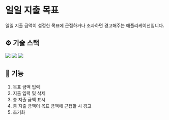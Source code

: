 # 일일 지출 목표
일일 지출 금액이 설정한 목표에 근접하거나 초과하면 경고해주는 애플리케이션입니다.

## ⚙️ 기술 스택
<img src="https://img.shields.io/badge/HTML5-E34F26?style=flat-square&logo=html5&logoColor=white">
<img src="https://img.shields.io/badge/Sass-CC6699?style=flat-square&logo=sass&logoColor=white">
<img src="https://img.shields.io/badge/JavaScript-F7DF1E?style=flat-square&logo=javascript&logoColor=white">

## 🔧 기능
1. 목표 금액 입력
2. 지출 입력 및 삭제
3. 총 지출 금액 표시
4. 총 지출 금액이 목표 금액에 근접할 시 경고
5. 초기화
